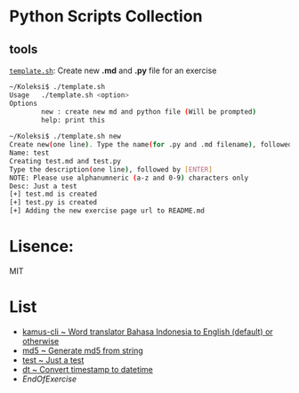 # Python Scripts Collection

## tools

[`template.sh`](https://github.com/jockerz/Koleksi/blob/master/template.sh): Create new __.md__ and __.py__ file for an exercise

```bash
~/Koleksi$ ./template.sh 
Usage   ./template.sh <option>
Options 
        new : create new md and python file (Will be prompted)
        help: print this
        
~/Koleksi$ ./template.sh new
Create new(one line). Type the name(for .py and .md filename), followed by [ENTER]
Name: test
Creating test.md and test.py
Type the description(one line), followed by [ENTER]
NOTE: Please use alphanumneric (a-z and 0-9) characters only
Desc: Just a test
[+] test.md is created
[+] test.py is created
[+] Adding the new exercise page url to README.md
```

# Lisence: 

MIT

# List

- [kamus-cli ~ Word translator Bahasa Indonesia to English (default) or otherwise](/kamus-cli.md)
- [md5 ~ Generate md5 from string](/md5.md)
- [test ~ Just a test](/test.md)
- [dt ~ Convert timestamp to datetime](/dt.md)
- _EndOfExercise_
